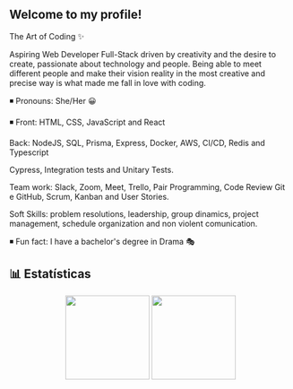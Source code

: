 ## Welcome to my profile! 

The Art of Coding ✨

Aspiring Web Developer Full-Stack driven by creativity and the desire to create, passionate about technology and people. Being able to meet different people and make their vision reality in the most creative and precise way is what made me fall in love with coding.

◾ Pronouns: She/Her 😀

◾ Front: HTML, CSS, JavaScript and React

Back: NodeJS, SQL, Prisma, Express, Docker, AWS, CI/CD, Redis and Typescript

Cypress, Integration tests and Unitary Tests.

Team work: Slack, Zoom, Meet, Trello, Pair Programming, Code Review Git e GitHub, Scrum, Kanban and User Stories.

Soft Skills: problem resolutions, leadership, group dinamics, project management, schedule organization and non violent comunication.

◾ Fun fact: I have a bachelor's degree in Drama 🎭

## 📊 Estatísticas
<div align="center">
  <a href="https://github.com/carolyza"></a>
  <img height="150em" src="https://github-readme-stats.vercel.app/api?username=carolyza&show_icons=true&theme=jolly&include_all_commits=true&count_private=true"/>
  <img height="150em" src="https://github-readme-stats.vercel.app/api/top-langs/?username=carolyza&layout=compact&langs_count=16&theme=jolly"/> <br>
</div>

